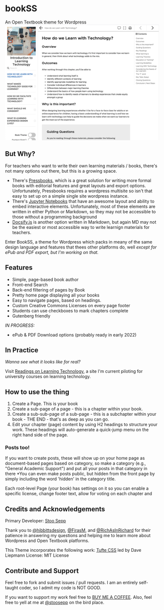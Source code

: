 # bookSS
An Open Textbook theme for Wordpress
![Screenshot of BookSS Theme](https://github.com/stoosepp/bookSS/blob/4822746d9f7ab4fb73c942699ff07a548a547500/screenshot.png)

## But Why?
For teachers who want to write their own learning materials / books, there's not many options out there, but this is a growing space.
* There's [Pressbooks](www.pressbooks.org), which is a great solution for writing more formal books with editorial features and great layouts and export options. Unfortunately, Pressbooks requires a wordpress multisite so isn't that easy to set up on a simple single site wordpress instance.
* There's [Jupyter Notebooks](https://jupyter.org/) that have an awesome layout and ability to embed interactive elements. Unfortunately, most of these elements are written in either Python or Markdown, so they may not be accessible to those without a programming background
* [Docsify.js](https://docsify.js.org/) is another option written in Markdown, but again MD may not be the easiest or most accessible way to write learnign materials for teachers.

Enter BookSS, a theme for Wordpress which packs in meany of the same design language and features that thees other platforms do, well *except for ePub and PDF export, but I'm working on that.*

## Features
* Simple, page-based book author
* Front-end Search
* Back-end filtering of pages by Book
* Pretty home page displaying all your books
* Easy to navigate pages, based on headings.
* Custom Creative Commons Licenses on every page footer
* Students can use checkboxes to mark chapters complete
* Gutenberg friendly

*IN PROGRESS:*
* ePub & PDF Download options (probably ready in early 2022)

## In Practice
*Wanna see what it looks like for real?*

Visit [Readings on Learning Technology](http://learn.stoosepp.com), a site I'm current piloting for university courses on learning technology.

## How to use the thing
1. Create a Page. This is your book
2. Create a sub-page of a page - this is a chapter within your book.
3. Create a sub-sub-page of a sub-page - this is a subchapter within your book - THE END - that's as deep as you can go.
4. Edit your chapter (page) content by using H2 headings to structure your work. These headings will auto-generate a quick-jump menu on the right hand side of the page.

### Posts too!
If you want to create posts, these will show up on your home page as document-based pages based on category, so make a category (e.g., "General Academic Support") and put all your posts in that category in there
    *You can even make posts public, but hidden from the front page by simply including the word 'hidden' in the category title.

Each root-level Page (your book) has settings on it so you can enable a specific license, change footer text, allow for voting on each chapter and



## Credits and Acknowledgements

Primary Developer: [Stoo Sepp](www.stoosepp.com)

Thank you to [@hibbittsdesign](https://twitter.com/hibbittsdesign), [@FirasM](https://twitter.com/FirasM), and [@RichAsInRichard](https://twitter.com/RichAsInRichard) for their patience in answering my questions and helping me to learn more about Wordpress and Open Textbook platforms.

This Theme incorporates the following work:
[Tufte CSS](https://github.com/edwardtufte/tufte-css) led by Dave Liepmann
License: MIT License

## Contribute and Support

Feel free to fork and submit issues / pull requests.
I am an entirely self-taught coder, so I admit my code is NOT GOOD.

If you want to support my work feel free to [BUY ME A COFFEE](https://buymeacoffee.com/stooatwork).
Also, feel free to yell at me at [@stoosepp](https://twitter.com/stoosepp) on the bird place.